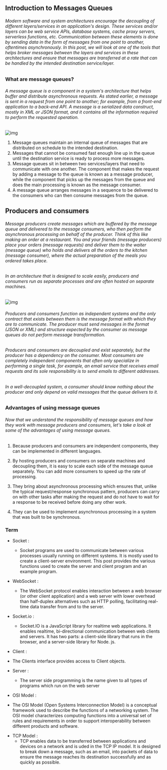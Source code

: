 ## Introduction to Messages Queues

###### Modern software and system architectures encourage the decoupling of different layers/services in an application's design. These services and/or layers can be web service APIs, database systems, cache proxy servers, serverless functions, etc. Communication between these elements is done by sending data in the form of messages from one point to another, oftentimes asynchronously. In this post, we will look at one of the tools that helps broker messages between the layers and services in these architectures and ensure that messages are transferred at a rate that can be handled by the intended destination service/layer.

### What are message queues?

###### A message queue is a component in a system's architecture that helps buffer and distribute asynchronous requests. As stated earlier, a message is sent in a request from one point to another; for example, from a front-end application to a back-end API. A message is a serialized data construct, mostly in XML or JSON format, and it contains all the information required to perform the requested operation.

![img](https://assets.website-files.com/606cafbbb933c2dd1c48e2ad/60aadc6aa2dde417b772e15c_Message_queues.png)

1. Message queues maintain an internal queue of messages that are distributed on schedule to the intended destination.
2. Messages that cannot be consumed fast enough line up in the queue until the destination service is ready to process more messages.
3. Message queues sit in between two services/layers that need to communicate with one another. The component that makes the request by adding a message to the queue is known as a message producer, while the component that picks up the messages from the queue and does the main processing is known as the message consumer.
4. A message queue arranges messages in a sequence to be delivered to the consumers who can then consume messages from the queue.


## Producers and consumers

###### Message producers create messages which are buffered by the message queue and delivered to the message consumers, who then perform the asynchronous processing on behalf of the producer. Think of this like making an order at a restaurant. You and your friends (message producers) place your orders (message requests) and deliver them to the waiter (message queue) who holds and delivers all the orders to the kitchen (message consumer), where the actual preparation of the meals you ordered takes place.

###### In an architecture that is designed to scale easily, producers and consumers run as separate processes and are often hosted on separate machines.


![img](https://assets.website-files.com/606cafbbb933c2dd1c48e2ad/60aadc9e02355b8e3f63b8b9_Producer_and_consumers.png)

###### Producers and consumers function as independent systems and the only contract that exists between them is the message format with which they are to communicate. The producer must send messages in the format (JSON or XML) and structure expected by the consumer as message queues do not perform message transformation.

###### Producers and consumers are decoupled and exist separately, but the producer has a dependency on the consumer. Most consumers are completely independent components that often only specialize in performing a single task, for example, an email service that receives email requests and its sole responsibility is to send emails to different addresses.

###### In a well-decoupled system, a consumer should know nothing about the producer and only depend on valid messages that the queue delivers to it.

### Advantages of using message queues

###### Now that we understand the responsibility of message queues and how they work with message producers and consumers, let's take a look at some of the advantages of using message queues.

1. Because producers and consumers are independent components, they can be implemented in different languages.

2. By hosting producers and consumers on separate machines and decoupling them, it is easy to scale each side of the message queue separately. You can add more consumers to speed up the rate of processing.

3. They bring about asynchronous processing which ensures that, unlike the typical request/response synchronous pattern, producers can carry on with other tasks after making the request and do not have to wait for a response to be received before doing any other work.

4. They can be used to implement asynchronous processing in a system that was built to be synchronous.


### Term
* Socket :
  - Socket programs are used to communicate between various processes usually running on different systems. It is mostly used to create a client-server environment. This post provides the various functions used to create the server and client program and an example program.

* WebSocket :
  - The WebSocket protocol enables interaction between a web browser (or other client application) and a web server with lower overhead than half-duplex alternatives such as HTTP polling, facilitating real-time data transfer from and to the server.

* Socket.io :
  - Socket.IO is a JavaScript library for realtime web applications. It enables realtime, bi-directional communication between web clients and servers. It has two parts: a client-side library that runs in the browser, and a server-side library for Node. js.

* Client :
- The Clients interface provides access to Client objects.

* Server :
  - The server side programming is the name given to all types of programs which run on the web server

* OSI Model :
- The OSI Model (Open Systems Interconnection Model) is a conceptual framework used to describe the functions of a networking system. The OSI model characterizes computing functions into a universal set of rules and requirements in order to support interoperability between different products and software.

* TCP Model :
  - TCP enables data to be transferred between applications and devices on a network and is uded in the TCP IP model. It is designed to break down a message, such as an email, into packets of data to ensure the message reaches its destination successfully and as quickly as possible.
